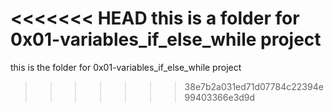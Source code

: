 <<<<<<< HEAD
this is a folder for 0x01-variables_if_else_while project
=======
this is the folder for 0x01-variables_if_else_while project
>>>>>>> 38e7b2a031ed71d07784c22394e99403366e3d9d
